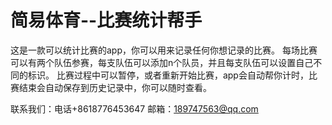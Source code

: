 # 简易体育--比赛统计帮手
这是一款可以统计比赛的app，你可以用来记录任何你想记录的比赛。
每场比赛可以有两个队伍参赛，每支队伍可以添加n个队员，并且每支队伍可以设置自己不同的标识。
比赛过程中可以暂停，或者重新开始比赛，app会自动帮你计时，比赛结束会自动保存到历史记录中，你可以随时查看。

联系我们：电话+8618776453647 邮箱：189747563@qq.com
